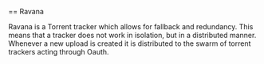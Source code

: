 == Ravana

Ravana is a Torrent tracker which allows for fallback and redundancy.
This means that a tracker does not work in isolation, but in a distributed
manner. Whenever a new upload is created it is distributed to the swarm
of torrent trackers acting through Oauth.

